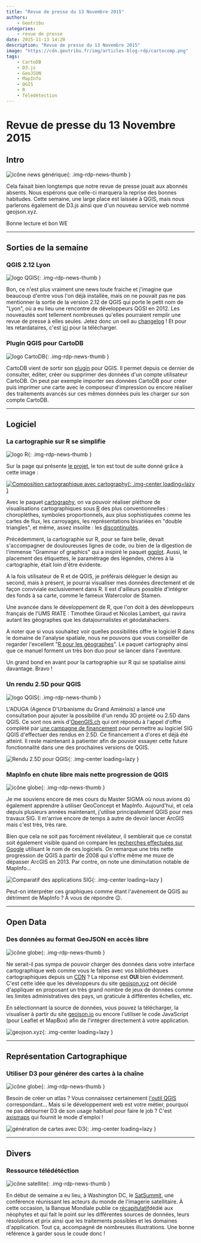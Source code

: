 ```yaml
---
title: "Revue de presse du 13 Novembre 2015"
authors:
    - Geotribu
categories:
    - revue de presse
date: 2015-11-13 14:20
description: "Revue de presse du 13 Novembre 2015"
image: "https://cdn.geotribu.fr/img/articles-blog-rdp/cartocomp.png"
tags:
    - CartoDB
    - D3.js
    - GeoJSON
    - MapInfo
    - QGIS
    - R
    - Télédétection
---
```


# Revue de presse du 13 Novembre 2015

## Intro

![icône news générique](https://cdn.geotribu.fr/img/internal/icons-rdp-news/news.png "News"){: .img-rdp-news-thumb }

Cela faisait bien longtemps que notre revue de presse jouait aux abonnés absents. Nous espérons que celle-ci marquera la reprise des bonnes habitudes. Cette semaine, une large place est laissée à QGIS, mais nous parlerons également de D3.js ainsi que d'un nouveau service web nommé geojson.xyz.

Bonne lecture et bon WE

----

## Sorties de la semaine

### QGIS 2.12 Lyon

![logo QGIS](https://cdn.geotribu.fr/img/logos-icones/logiciels_librairies/qgis.png "logo QGIS"){: .img-rdp-news-thumb }

Bon, ce n'est plus vraiment une news toute fraiche et j'imagine que beaucoup d'entre vous l'on déjà installée, mais on ne pouvait pas ne pas mentionner la sortie de la version 2.12 de QGIS qui porte le petit nom de "Lyon", où a eu lieu une rencontre de développeurs QGSI en 2012. Les nouveautés sont tellement nombreuses qu'elles pourraient remplir une revue de presse à elles seules. Jetez donc un oeil au [changelog](http://qgis.org/en/site/forusers/visualchangelog212/index.html) ! Et pour les retardataires, c'est [ici](http://qgis.org/en/site/forusers/download.html) pour la télécharger.

### Plugin QGIS pour CartoDB

![logo CartoDB](https://cdn.geotribu.fr/img/logos-icones/entreprises_association/cartodb.png "logo CartoDB"){: .img-rdp-news-thumb }

CartoDB vient de sortir son [plugin](http://blog.cartodb.com/qgis-plugin/) pour QGIS. Il permet depuis ce dernier de consulter, éditer, créer ou supprimer des données d'un compte utilisateur CartoDB. On peut par exemple importer ses données CartoDB pour créer puis imprimer une carte avec le composeur d'impression ou encore réaliser des traitements avancés sur ces mêmes données puis les charger sur son compte CartoDB.

----

## Logiciel

### La cartographie sur R se simplifie

![logo R](https://cdn.geotribu.fr/img/articles-blog-rdp/logiciels/R/R.png "logo R"){: .img-rdp-news-thumb }

Sur la page qui présente [le projet](http://rgeomatic.hypotheses.org/659), le ton est tout de suite donné grâce à cette image :

[![Composition cartographique avec cartography](https://cdn.geotribu.fr/img/articles-blog-rdp/cartocomp.png "Composition cartographique avec cartography"){: .img-center loading=lazy }](http://rgeomatic.hypotheses.org/659)

Avec le paquet [cartography](https://elementr.hypotheses.org/284), on va pouvoir réaliser pléthore de visualisations cartographiques sous [R](https://fr.wikipedia.org/wiki/R_(langage_de_programmation_et_environnement_statistique)) des plus conventionnelles : choroplèthes, symboles proportionnels, aux plus sophistiquées comme les cartes de flux, les carroyages, les représentations bivariées en "double triangles", et même, assez insolite : les [discontinuités](http://f.hypotheses.org/wp-content/blogs.dir/1909/files/2015/10/disc.png).

Précédemment, la cartographie sur R, pour se faire belle, devait s'accompagner de douloureuses lignes de code, ou bien de la digestion de l'immense "Grammar of graphics" qui a inspiré le paquet [ggplot](https://en.wikipedia.org/wiki/Ggplot2). Aussi, le placement des étiquettes, le paramétrage des légendes, chères à la cartographie, était loin d'être évidente.

A la fois utilisateur de R et de QGIS, je préférais déléguer le design au second, mais à présent, je pourrai visualiser mes données directement et de façon conviviale exclusivement dans R. Il est d'ailleurs possible d'intégrer des fonds à sa carte, comme le fameux Watercolor de Stamen.

Une avancée dans le développement de R, que l'on doit à des développeurs français de l'UMS RIATE : Timothée Giraud et Nicolas Lambert, qui ravira autant les géographes que les datajournalistes et géodatahackers.

A noter que si vous souhaitez voir quelles possibilités offre le logiciel R dans le domaine de l'analyse spatiale, nous ne pouvons que vous conseiller de regarder l'excellent "[R pour les géographes](http://elementr.parisgeo.cnrs.fr/)". Le paquet cartography ainsi que ce manuel forment un très bon duo pour se lancer dans l'aventure.

Un grand bond en avant pour la cartographie sur R qui se spatialise ainsi davantage. Bravo !

### Un rendu 2.5D pour QGIS

![logo QGIS](https://cdn.geotribu.fr/img/logos-icones/logiciels_librairies/qgis.png "logo QGIS"){: .img-rdp-news-thumb }

L'ADUGA (Agence D'Urbanisme du Grand Amiénois) a lancé une consultation pour ajouter la possibilité d'un rendu 3D projeté ou 2.5D dans QGIS. Ce sont nos amis d'[OpenGIS.ch](http://www.opengis.ch/) qui ont répondu à l'appel d'offre complèté par [une campagne de financement](http://www.opengis.ch/2015/11/02/qgis-crowdfunding-2-5d-rendering/) pour permettre au logiciel SIG QGIS d'effectuer des rendus en 2.5D. Ce financement a d'ores et déjà été atteint. Il reste maintenant à patienter afin de pouvoir essayer cette future fonctionnalité dans une des prochaines versions de QGIS.

![Rendu 2.5D pour QGIS](https://cdn.geotribu.fr/img/articles-blog-rdp/capture-ecran/reupload/qgis_rendu_2-5D_opengis.webp){: .img-center loading=lazy }

### MapInfo en chute libre mais nette progression de QGIS

![icône globe](https://cdn.geotribu.fr/img/internal/icons-rdp-news/world.png "icône globe"){: .img-rdp-news-thumb }

Je me souviens encore de mes cours du Master SIGMA où nous avions dû également apprendre à utiliser GeoConcept et MapInfo. Aujourd'hui, et cela depuis plusieurs années maintenant, j'utilise principalement QGIS pour mes travaux SIG. Il m'arrive encore de temps à autre de devoir lancer ArcGIS mais c'est très, très rare.

Bien que cela ne soit pas forcément révélateur, il semblerait que ce constat soit également visible quand on compare les [recherches effectuées sur Google](https://www.google.fr/trends/explore#q=QGIS%2C%20Arcgis%2C%20GeoConcept&geo=FR&cmpt=q&tz=Etc%2FGMT-4) utilisant le nom de ces logiciels. On remarque une très nette progression de QGIS à partir de 2008 qui s'offre même me muxe de dépasser ArcGIS en 2013. Par contre, on note une diminutation notable de MapInfo...

![Comparatif des applications SIG](https://cdn.geotribu.fr/img/articles-blog-rdp/capture-ecran/comparatif_sig_logiciel.png "Comparatif des applications SIG"){: .img-center loading=lazy }

Peut-on interpréter ces graphiques comme étant l'avènement de QGIS au détriment de MapInfo ? À vous de répondre :wink:.

----

## Open Data

### Des données au format GeoJSON en accès libre

![icône globe](https://cdn.geotribu.fr/img/internal/icons-rdp-news/world.png "icône globe"){: .img-rdp-news-thumb }

Ne serait-il pas sympa de pouvoir charger des données dans votre interface cartographique web comme vous le faites avec vos bibliothèques cartographiques depuis un [CDN](https://fr.wikipedia.org/wiki/Content_delivery_network) ? La réponse est **OUI** bien évidemment. C'est cette idée que les développeurs du site [geojson.xyz](http://geojson.xyz/) ont décidé d'appliquer en proposant un très grand nombre de jeux de données comme les limites administratives des pays, un graticule à différentes échelles, etc.

En sélectionnant la source de données, vous pouvez la télécharger, la visualiser à partir du site [geojson.io](http://geojson.io/) ou encore l'utiliser le code JavaScript (pour Leaflet et MapBox) afin de l'intégrer directement à votre application.

![geojson.xyz](https://cdn.geotribu.fr/img/articles-blog-rdp/capture-ecran/geojsonXYZ.png "geojson.xyz"){: .img-center loading=lazy }

----

## Représentation Cartographique

### Utiliser D3 pour générer des cartes à la chaîne

![icône globe](https://cdn.geotribu.fr/img/internal/icons-rdp-news/world.png "icône globe"){: .img-rdp-news-thumb }

Besoin de créer un atlas ? Vous connaissez certainement [l'outil QGIS](http://docs.qgis.org/2.8/fr/docs/user_manual/print_composer/print_composer.html#atlas-generation) correspondant... Mais si le développement web est votre métier, pourquoi ne pas détourner D3 de son usage habituel pour faire le job ? C'est [axismaps](http://www.axismaps.com/blog/2015/09/d3-web-maps-for-static-cartography-production/) qui fournit le mode d'emploi !

![génération de cartes avec D3](https://cdn.geotribu.fr/img/articles-blog-rdp/webmapping/d3-static-map.jpg "génération de cartes avec D3"){: .img-center loading=lazy }

----

## Divers

### Ressource télédétéction

![icône satellite](https://cdn.geotribu.fr/img/logos-icones/divers/satellite.png "icône satellite"){: .img-rdp-news-thumb }

En début de semaine a eu lieu, à Washington DC, le [SatSummit](https://satsummit.io/), une conférence réunissant les acteurs du monde de l'imagerie satellitaire. À cette occasion, la Banque Mondiale publie ce [récapitulatif](https://satsummit.github.io/landscape/)dédié aux néophytes et qui fait le point sur les différentes sources de données, leurs résolutions et prix ainsi que les traitements possibles et les domaines d'application. Tout ça, accompagné de nombreuses illustrations. Une bonne référence à garder sous le coude donc !
